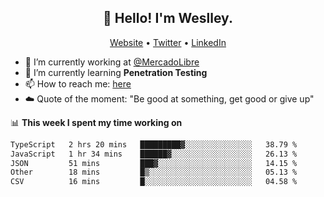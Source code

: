 <h2 align="center">👋 Hello! I'm Weslley.</h2>
<p align="center">
  <a href="http://weslleyneri.com.br">Website</a> •
  <a href="https://twitter.com/Weslley_Neri">Twitter</a> •
  <a href="https://www.linkedin.com/in/weslley-neri-3658908b">LinkedIn</a>
</p>


- 🔭 I’m currently working at [@MercadoLibre](https://github.com/mercadolibre)
- 🌱 I’m currently learning **Penetration Testing**
- 📫 How to reach me: [here](mailto:weslley39@gmail.com)
- ☁️ Quote of the moment: "Be good at something, get good or give up"

📊 **This week I spent my time working on**
<!--START_SECTION:waka-->

```txt
TypeScript   2 hrs 20 mins   █████████▓░░░░░░░░░░░░░░░   38.79 %
JavaScript   1 hr 34 mins    ██████▓░░░░░░░░░░░░░░░░░░   26.13 %
JSON         51 mins         ███▓░░░░░░░░░░░░░░░░░░░░░   14.15 %
Other        18 mins         █▒░░░░░░░░░░░░░░░░░░░░░░░   05.13 %
CSV          16 mins         █░░░░░░░░░░░░░░░░░░░░░░░░   04.58 %
```

<!--END_SECTION:waka-->

<!-- Inspired by https://github.com/gruselhaus/gruselhaus -->